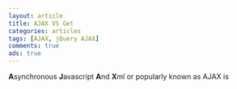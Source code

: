 ```yaml
---
layout: article
title: AJAX VS Get
categories: articles
tags: [AJAX, jQuery AJAX]
comments: true
ads: true
---
```


**A**synchronous **J**avascript **A**nd **X**ml or popularly known as AJAX is 
